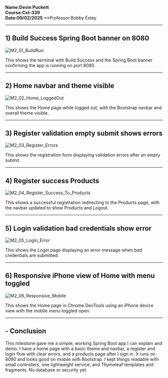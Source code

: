 **Name:Devin Puckett**  
**Course:Cst-339**  
**Date:09/02/2025** 
**Professor:Bobby Estey


---

## 1) Build Success Spring Boot banner on 8080
![M2_01_BuildRun]("C:\Users\devin\OneDrive\Pictures\springbootport1.png")

This shows the terminal with Build Success and the Spring Boot banner confirming the app is running on port 8080.

---

## 2) Home  navbar and theme visible
![M2_02_Home_LoggedOut](C:/Users/devin/OneDrive/Pictures/springbootport1.png)

This shows the Home page while logged out, with the Bootstrap navbar and overall theme visible.

---

## 3) Register validation  empty submit shows errors
![M2_03_Register_Errors]("C:\Users\devin\OneDrive\Pictures\registrationerror.png")

This shows the registration form displaying validation errors after an empty submit.

---

## 4) Register success Products 
![M2_04_Register_Success_To_Products]("C:\Users\devin\OneDrive\Pictures\products4.png")

This shows a successful registration redirecting to the Products page, with the navbar updated to show Products and Logout.

---

## 5) Login validation  bad credentials show error
![M2_05_Login_Error]("C:\Users\devin\OneDrive\Pictures\loginerror.png")

This shows the Login page displaying an error message when bad credentials are submitted.

---

## 6) Responsive  iPhone view of Home with menu toggled
![M2_06_Responsive_Mobile]("C:\Users\devin\OneDrive\Pictures\devicepic5.png")

This shows the Home page in Chrome DevTools using an iPhone device view with the mobile menu toggled open.

---

## - Conclusion

This milestone gave me a simple, working Spring Boot app I can explain and demo. I have a home page with a basic theme and navbar, a register and login flow with clear errors, and a products page after I sign in. It runs on 8080 and looks good on mobile with Bootstrap. I kept things readable with small controllers, one lightweight service, and Thymeleaf templates and fragments. No database or security yet.
